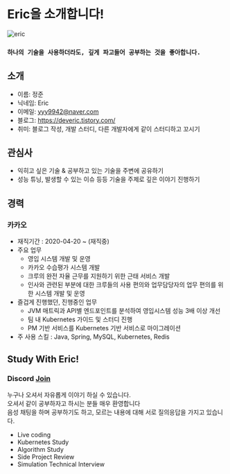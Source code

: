 # Eric을 소개합니다!
![eric](https://user-images.githubusercontent.com/46917538/102997836-52533700-4569-11eb-983a-de341cf0a423.jpg)<br/>
### `하나의 기술을 사용하더라도, 깊게 파고들어 공부하는 것을 좋아합니다.`

## 소개
* 이름: 정준 <br/>
* 닉네임: Eric <br/>
* 이메일: yyy9942@naver.com <br/>
* 블로그: https://deveric.tistory.com/
* 취미: 블로그 작성, 개발 스터디, 다른 개발자에게 같이 스터디하고 꼬시기

## 관심사
- 익히고 싶은 기술 & 공부하고 있는 기술을 주변에 공유하기
- 성능 튜닝, 발생할 수 있는 이슈 등등 기술을 주제로 깊은 이야기 진행하기


## 경력
### 카카오
* 재직기간 : 2020-04-20 ~ (재직중)
* 주요 업무  
  - 영입 시스템 개발 및 운영
  - 카카오 수습평가 시스템 개발
  - 크루의 완전 자율 근무를 지원하기 위한 근태 서비스 개발
  - 인사와 관련된 부분에 대한 크루들의 사용 편의와 업무담당자의 업무 편의를 위한 시스템 개발 및 운영
* 즐겁게 진행했던, 진행중인 업무
  - JVM 매트릭과 API별 엔드포인트를 분석하여 영입시스템 성능 3배 이상 개선
  - 팀 내 Kubernetes 가이드 및 스터디 진행
  - PM 기반 서비스를 Kubernetes 기반 서비스로 마이그레이션
* 주 사용 스킬 : Java, Spring, MySQL, Kubernetes, Redis

## Study With Eric!
### Discord [Join](https://discord.gg/7qNA6tG)<br>
누구나 오셔서 자유롭게 이야기 하실 수 있습니다. <br/>
오셔서 같이 공부하자고 하시는 분들 매우 환영합니다 <br/>
음성 채팅을 하며 공부하기도 하고, 모르는 내용에 대해 서로 질의응답을 가지고 있습니다.<br/>

* Live coding
* Kubernetes Study
* Algorithm Study
* Side Project Review
* Simulation Technical Interview
